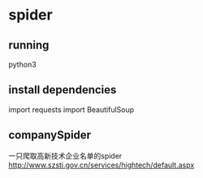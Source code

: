 # spider

## running
python3

## install dependencies
import requests
import BeautifulSoup

## companySpider
一只爬取高新技术企业名单的spider
http://www.szsti.gov.cn/services/hightech/default.aspx




